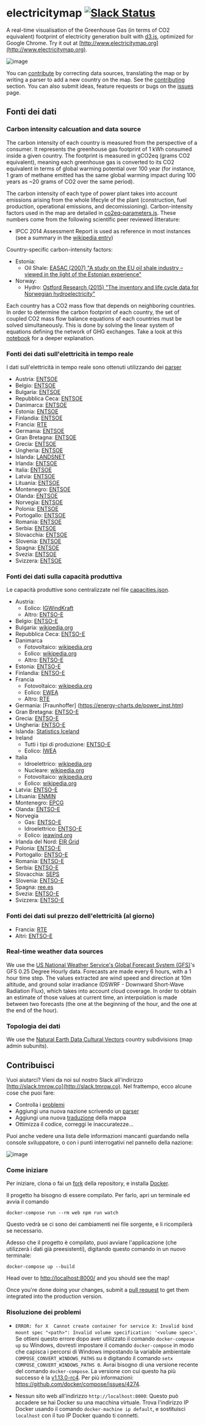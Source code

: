 # electricitymap [![Slack Status](http://slack.tmrow.co/badge.svg)](http://slack.tmrow.co)
 
A real-time visualisation of the Greenhouse Gas (in terms of CO2 equivalent) footprint of electricity generation built with [d3.js](https://d3js.org/), optimized for Google Chrome. Try it out at [http://www.electricitymap.org](http://www.electricitymap.org).


![image](https://cloud.githubusercontent.com/assets/1655848/20340757/5ada5cf6-abe3-11e6-97c4-e68929b8a135.png)

You can [contribute](#contribute) by correcting data sources, translating the map or by writing a parser to add a new country on the map. See the [contributing](#contribute) section.
You can also submit ideas, feature requests or bugs on the [issues](https://github.com/corradio/electricitymap/issues) page.


## Fonti dei dati

### Carbon intensity calcuation and data source
The carbon intensity of each country is measured from the perspective of a consumer. It represents the greenhouse gas footprint of 1 kWh consumed inside a given country. The footprint is measured in gCO2eq (grams CO2 equivalent), meaning each greenhouse gas is converted to its CO2 equivalent in terms of global warming potential over 100 year (for instance, 1 gram of methane emitted has the same global warming impact during 100 years as ~20 grams of CO2 over the same period).

The carbon intensity of each type of power plant takes into account emissions arising from the whole lifecyle of the plant (construction, fuel production, operational emissions, and decomissioning). Carbon-intensity factors used in the map are detailed in [co2eq-parameters.js](https://github.com/corradio/electricitymap/blob/master/shared/co2eq_parameters.js). These numbers come from the following scientific peer reviewed litterature: 
- IPCC 2014 Assessment Report is used as reference in most instances (see a summary in the [wikipedia entry](https://en.wikipedia.org/wiki/Life-cycle_greenhouse-gas_emissions_of_energy_sources#2014_IPCC.2C_Global_warming_potential_of_selected_electricity_sources))

Country-specific carbon-intensity factors:
- Estonia:
  - Oil Shale: [EASAC (2007) "A study on the EU oil shale industry – viewed in the light of the Estonian experience"](www.easac.eu/fileadmin/PDF_s/reports_statements/Study.pdf)
- Norway:
  - Hydro: [Ostford Research (2015) "The inventory and life cycle data for Norwegian hydroelectricity"](http://ostfoldforskning.no/en/publications/Publication/?id=1236)

Each country has a CO2 mass flow that depends on neighboring countries. In order to determine the carbon footprint of each country, the set of coupled CO2 mass flow balance equations of each countries must be solved simultaneously. This is done by solving the linear system of equations defining the network of GHG exchanges. Take a look at this [notebook](https://github.com/corradio/electricitymap/blob/master/CO2eq%20Model%20Explanation.ipynb) for a deeper explanation.


### Fonti dei dati sull'elettricità in tempo reale
I dati sull'elettricità in tempo reale sono ottenuti utilizzando dei [parser](https://github.com/corradio/electricitymap/tree/master/parsers)

- Austria: [ENTSOE](https://transparency.entsoe.eu/content/static_content/Static%20content/web%20api/Guide.html)
- Belgio: [ENTSOE](https://transparency.entsoe.eu/content/static_content/Static%20content/web%20api/Guide.html)
- Bulgaria: [ENTSOE](https://transparency.entsoe.eu/content/static_content/Static%20content/web%20api/Guide.html)
- Repubblica Ceca: [ENTSOE](https://transparency.entsoe.eu/content/static_content/Static%20content/web%20api/Guide.html)
- Danimarca: [ENTSOE](https://transparency.entsoe.eu/content/static_content/Static%20content/web%20api/Guide.html)
- Estonia: [ENTSOE](https://transparency.entsoe.eu/content/static_content/Static%20content/web%20api/Guide.html)
- Finlandia: [ENTSOE](https://transparency.entsoe.eu/content/static_content/Static%20content/web%20api/Guide.html)
- Francia: [RTE](http://www.rte-france.com/en/eco2mix/eco2mix-mix-energetique-en)
- Germania: [ENTSOE](https://transparency.entsoe.eu/content/static_content/Static%20content/web%20api/Guide.html)
- Gran Bretagna: [ENTSOE](https://transparency.entsoe.eu/content/static_content/Static%20content/web%20api/Guide.html)
- Grecia: [ENTSOE](https://transparency.entsoe.eu/content/static_content/Static%20content/web%20api/Guide.html)
- Ungheria: [ENTSOE](https://transparency.entsoe.eu/content/static_content/Static%20content/web%20api/Guide.html)
- Islanda: [LANDSNET](http://amper.landsnet.is/MapData/api/measurements)
- Irlanda: [ENTSOE](https://transparency.entsoe.eu/content/static_content/Static%20content/web%20api/Guide.html)
- Italia: [ENTSOE](https://transparency.entsoe.eu/content/static_content/Static%20content/web%20api/Guide.html)
- Latvia: [ENTSOE](https://transparency.entsoe.eu/content/static_content/Static%20content/web%20api/Guide.html)
- Lituania: [ENTSOE](https://transparency.entsoe.eu/content/static_content/Static%20content/web%20api/Guide.html)
- Montenegro: [ENTSOE](https://transparency.entsoe.eu/content/static_content/Static%20content/web%20api/Guide.html)
- Olanda: [ENTSOE](https://transparency.entsoe.eu/content/static_content/Static%20content/web%20api/Guide.html)
- Norvegia: [ENTSOE](https://transparency.entsoe.eu/content/static_content/Static%20content/web%20api/Guide.html)
- Polonia: [ENTSOE](https://transparency.entsoe.eu/content/static_content/Static%20content/web%20api/Guide.html)
- Portogallo: [ENTSOE](https://transparency.entsoe.eu/content/static_content/Static%20content/web%20api/Guide.html)
- Romania: [ENTSOE](https://transparency.entsoe.eu/content/static_content/Static%20content/web%20api/Guide.html)
- Serbia: [ENTSOE](https://transparency.entsoe.eu/content/static_content/Static%20content/web%20api/Guide.html)
- Slovacchia: [ENTSOE](https://transparency.entsoe.eu/content/static_content/Static%20content/web%20api/Guide.html)
- Slovenia: [ENTSOE](https://transparency.entsoe.eu/content/static_content/Static%20content/web%20api/Guide.html)
- Spagna: [ENTSOE](https://transparency.entsoe.eu/content/static_content/Static%20content/web%20api/Guide.html)
- Svezia: [ENTSOE](https://transparency.entsoe.eu/content/static_content/Static%20content/web%20api/Guide.html)
- Svizzera: [ENTSOE](https://transparency.entsoe.eu/content/static_content/Static%20content/web%20api/Guide.html)

### Fonti dei dati sulla capacità produttiva
Le capacità produttive sono centralizzate nel file [capacities.json](https://github.com/corradio/electricitymap/blob/master/web/app/configs/capacities.json).

- Austria: 
  - Eolico: [IGWindKraft](https://www.igwindkraft.at)
  - Altro: [ENTSO-E](https://transparency.entsoe.eu/generation/r2/installedGenerationCapacityAggregation/show)
- Belgio: [ENTSO-E](https://transparency.entsoe.eu/generation/r2/installedGenerationCapacityAggregation/show)
- Bulgaria: [wikipedia.org](https://en.wikipedia.org/wiki/Energy_in_Bulgaria)
- Repubblica Ceca: [ENTSO-E](https://transparency.entsoe.eu/generation/r2/installedGenerationCapacityAggregation/show)
- Danimarca
  - Fotovoltaico: [wikipedia.org](https://en.wikipedia.org/wiki/Solar_power_in_Denmark)
  - Eolico: [wikipedia.org](https://en.wikipedia.org/wiki/Wind_power_in_Denmark#Capacities_and_production)
  - Altro: [ENTSO-E](https://transparency.entsoe.eu/generation/r2/installedGenerationCapacityAggregation/show)
- Estonia: [ENTSO-E](https://transparency.entsoe.eu/generation/r2/installedGenerationCapacityAggregation/show)
- Finlandia: [ENTSO-E](https://transparency.entsoe.eu/generation/r2/installedGenerationCapacityAggregation/show)
- Francia
  - Fotovoltaico: [wikipedia.org](https://en.wikipedia.org/wiki/Solar_power_by_country)
  - Eolico: [EWEA](http://www.ewea.org/fileadmin/files/library/publications/statistics/EWEA-Annual-Statistics-2015.pdf)
  - Altro: [RTE](http://clients.rte-france.com/lang/an/visiteurs/vie/prod/parc_reference.jsp)
- Germania: [Fraunhoffer] (https://energy-charts.de/power_inst.htm)
- Gran Bretagna: [ENTSO-E](https://transparency.entsoe.eu/generation/r2/installedGenerationCapacityAggregation/show)
- Grecia: [ENTSO-E](https://transparency.entsoe.eu/generation/r2/installedGenerationCapacityAggregation/show)
- Ungheria: [ENTSO-E](https://transparency.entsoe.eu/generation/r2/installedGenerationCapacityAggregation/show)
- Islanda: [Statistics Iceland](http://px.hagstofa.is/pxen/pxweb/en/Atvinnuvegir/Atvinnuvegir__orkumal/IDN02101.px)
- Ireland
  - Tutti i tipi di produzione: [ENTSO-E](https://transparency.entsoe.eu/generation/r2/installedGenerationCapacityAggregation/show)
  - Eolico: [IWEA](http://www.iwea.com/index.cfm/page/windenergyfaqs?#q21)
- Italia
  - Idroelettrico: [wikipedia.org](https://en.wikipedia.org/wiki/Electricity_sector_in_Italy)
  - Nucleare: [wikipedia.org](https://en.wikipedia.org/wiki/Electricity_sector_in_Italy)
  - Fotovoltaico: [wikipedia.org](https://en.wikipedia.org/wiki/Electricity_sector_in_Italy)
  - Eolico: [wikipedia.org](https://en.wikipedia.org/wiki/Electricity_sector_in_Italy)
- Latvia: [ENTSO-E](https://transparency.entsoe.eu/generation/r2/installedGenerationCapacityAggregation/show)
- Lituania: [ENMIN](https://enmin.lrv.lt/en/sectoral-policy/renewable-energy-sources)
- Montenegro: [EPCG](http://www.epcg.com/en/about-us/production-facilities)
- Olanda: [ENTSO-E](https://transparency.entsoe.eu/generation/r2/installedGenerationCapacityAggregation/show)
- Norvegia
  - Gas: [ENTSO-E](https://transparency.entsoe.eu/generation/r2/installedGenerationCapacityAggregation/show)
  - Idroelettrico: [ENTSO-E](https://transparency.entsoe.eu/generation/r2/installedGenerationCapacityAggregation/show)
  - Eolico: [ieawind.org](http://www.ieawind.org/countries/norway.html)  
- Irlanda del Nord: [EIR Grid](http://www.eirgridgroup.com/site-files/library/EirGrid/Generation_Capacity_Statement_20162025_FINAL.pdf)
- Polonia: [ENTSO-E](https://transparency.entsoe.eu/generation/r2/installedGenerationCapacityAggregation/show)
- Portogallo: [ENTSO-E](https://transparency.entsoe.eu/generation/r2/installedGenerationCapacityAggregation/show)
- Romania: [ENTSO-E](https://transparency.entsoe.eu/generation/r2/installedGenerationCapacityAggregation/show)
- Serbia: [ENTSO-E](https://transparency.entsoe.eu/generation/r2/installedGenerationCapacityAggregation/show)
- Slovacchia: [SEPS](https://www.sepsas.sk/Dokumenty/RocenkySed/ROCENKA_SED_2015.pdf)
- Slovenia: [ENTSO-E](https://transparency.entsoe.eu/generation/r2/installedGenerationCapacityAggregation/show)
- Spagna: [ree.es](http://www.ree.es/sites/default/files/downloadable/preliminary_report_2014.pdf)
- Svezia: [ENTSO-E](https://transparency.entsoe.eu/generation/r2/installedGenerationCapacityAggregation/show)
- Svizzera: [ENTSO-E](https://transparency.entsoe.eu/generation/r2/installedGenerationCapacityAggregation/show)

### Fonti dei dati sul prezzo dell'elettricità (al giorno)
- Francia: [RTE](http://www.rte-france.com/en/eco2mix/eco2mix-mix-energetique-en)
- Altri: [ENTSO-E](https://transparency.entsoe.eu/transmission-domain/r2/dayAheadPrices/show)

### Real-time weather data sources
We use the [US National Weather Service's Global Forecast System (GFS)](http://nomads.ncep.noaa.gov/)'s GFS 0.25 Degree Hourly data.
Forecasts are made every 6 hours, with a 1 hour time step.
The values extracted are wind speed and direction at 10m altitude, and ground solar irradiance (DSWRF - Downward Short-Wave Radiation Flux), which takes into account cloud coverage.
In order to obtain an estimate of those values at current time, an interpolation is made between two forecasts (the one at the beginning of the hour, and the one at the end of the hour).


### Topologia dei dati
We use the [Natural Earth Data Cultural Vectors](http://www.naturalearthdata.com/downloads/10m-cultural-vectors/) country subdivisions (map admin subunits).


## Contribuisci
Vuoi aiutarci? Vieni da noi sul nostro Slack all'indirizzo [http://slack.tmrow.co](http://slack.tmrow.co).
Nel frattempo, ecco alcune cose che puoi fare:
- Controlla i [problemi](https://github.com/corradio/electricitymap/issues)
- Aggiungi una nuova nazione scrivendo un [parser](https://github.com/corradio/electricitymap/tree/master/parsers)
- Aggiungi una nuova [traduzione](https://github.com/corradio/electricitymap/tree/master/web/locales) della mappa
- Ottimizza il codice, correggi le inaccuratezze...

Puoi anche vedere una lista delle informazioni mancanti guardando nella console sviluppatore, o con i punti interrogativi nel pannello della nazione:

![image](https://cloud.githubusercontent.com/assets/1655848/16256617/9c5872fc-3853-11e6-8c84-f562679086f3.png)

### Come iniziare
Per iniziare, clona o fai un [fork](https://help.github.com/articles/fork-a-repo/) della repository, e installa [Docker](https://docs.docker.com/engine/installation/). 

Il progetto ha bisogno di essere compilato. Per farlo, apri un terminale ed avvia il comando
```
docker-compose run --rm web npm run watch
```
Questo vedrà se ci sono dei cambiamenti nei file sorgente, e li ricompilerà se necessario.

Adesso che il progetto è compilato, puoi avviare l'applicazione (che utilizzerà i dati già preesistenti), digitando questo comando in un nuovo terminale:
```
docker-compose up --build
```

Head over to [http://localhost:8000/](http://localhost:8000/) and you should see the map!

Once you're done doing your changes, submit a [pull request](https://help.github.com/articles/using-pull-requests/) to get them integrated into the production version.

### Risoluzione dei problemi

- `ERROR: for X  Cannot create container for service X: Invalid bind mount spec "<path>": Invalid volume specification: '<volume spec>'`. Se ottieni questo errore dopo aver utilizzato il comando `docker-compose up` su Windows, dovresti impostare il comando `docker-compose` in modo che capisca i percorsi di Windows impostando la variabile ambientale `COMPOSE_CONVERT_WINDOWS_PATHS` su `0` digitando il comando `setx COMPOSE_CONVERT_WINDOWS_PATHS 0`. Avrai bisogno di una versione recente del comando `docker-compose`. La versione con cui questo ha più successo è la [v1.13.0-rc4](https://github.com/docker/toolbox/releases/tag/v1.13.0-rc4). Per più informazioni: https://github.com/docker/compose/issues/4274.

- Nessun sito web all'indirizzo `http://localhost:8000`: Questo può accadere se hai Docker su una macchina virtuale. Trova l'indirizzo IP Docker usando il comando `docker-machine ip default`, e sostituisci `localhost` con il tuo IP Docker quando ti connetti.

